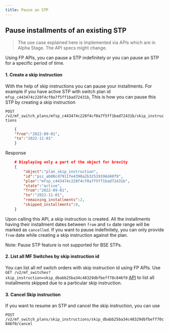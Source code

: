 ```yaml
---
title: Pause an STP
---
```

## Pause installments of an existing STP
> The use case explained here is implemented via APIs which are in Alpha Stage. The API specs might change.

Using FP APIs, you can pause a STP indefinitely or you can pause an STP for a specific period of time.

#### 1. Create a skip instruction

With the help of skip instructions you can pause your installments. For example if you have active STP with switch plan id `mfsp_c443474c228f4cf0a7f5ff1bad72431b`, This is how you can pause this STP by creating a skip instruction 

`POST /v2/mf_switch_plans/mfsp_c443474c228f4cf0a7f5ff1bad72431b/skip_instructions`
```json
    {  
    "from":"2022-09-01",  
    "to":"2022-11-01"  
    }
```  
Response
```json
    # Displaying only a part of the object for brevity
    {
        "object":"plan_skip_instruction",
        "id":"psi_ab00cd7911fe4390a2b32519196d40f9",
        "plan":"mfsp_c443474c228f4cf0a7f5ff1bad72431b",
        "state":"active",
        "from":"2022-09-01",
        "to":"2022-11-01",
        "remaining_installments":2,
        "skipped_installments":0,
    }
```
Upon calling this API, a skip instruction is created. All the installments having their installment dates between  `from`  and  `to`  date range will be marked as  `cancelled`. If you want to pause indefinitely, you can only provide  `from`  date while creating a skip instruction against the plan.

Note: Pause STP feature is not supported for BSE STPs.

#### 2. List all MF Switches by skip instruction id
You can list all mf switch orders with skip instruction id using FP APIs. Use `GET /v2/mf_switches?skip_instruction=skip_dbabb25ba34c48329dbfbeff70c846f0`  [API](https://fintechprimitives.com/docs/api/#list-all-mf-switches) to list all installments skipped due to a particular skip instruction.

#### 3. Cancel Skip instruction
If you want to resume an STP and cancel the skip instruction, you can use

`POST /v2/mf_switch_plans/skip_instructions/skip_dbabb25ba34c48329dbfbeff70c846f0/cancel`
